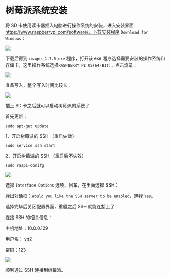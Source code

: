 # 树莓派系统安装

将 SD 卡使用读卡器插入电脑进行操作系统的安装，进入安装界面 https://www.raspberrypi.com/software/，下载安装程序 `Download for Windows`：

![](D:/GitHub/diary/source/figs.assets/image-20230710191849564.png)

下载后得到 `imager_1.7.5.exe` 程序，打开该 exe 程序选择需要安装的操作系统和存储卡，这里操作系统选择`RASPBERRY PI OS(64-BIT)`，点击烧录：

![](D:/GitHub/diary/source/figs.assets/image-20230710192113394.png)

准备写入，整个写入时间比较长：

![](D:/GitHub/diary/source/figs.assets/image-20230710194334455.png)

插上 SD 卡之后就可以启动树莓派的系统了

首先更新：

```
sudo apt-get update
```

1、开启树莓派的 SSH （重启失效）

```
sudo service ssh start
```

2、开启树莓派的 SSH （重启后不失效）

```
sudo raspi-conifg
```

![](D:/GitHub/diary/source/figs.assets/image-20230710210537439.png)

选择 `Interface Options` 选项，回车，在里面选择 SSH：

弹出对话框：`Would you like the SSH server to be enabled`，选择 `Yes`。

选择完毕后关闭配置界面，重启之后 SSH 就能连接上了

连接 SSH 的相关信息：

主机地址：10.0.0.129

用户名： yq2

密码：123

![](D:/GitHub/diary/source/figs.assets/image-20230710211136992.png)

顺利通过 SSH 连接到树莓派。